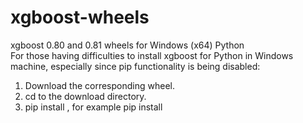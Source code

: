 # xgboost-wheels
xgboost 0.80 and 0.81 wheels for Windows (x64) Python  
For those having difficulties to install xgboost for Python in Windows machine, especially since pip functionality is being disabled:  
1. Download the corresponding wheel.
2. cd to the download directory.
3. pip install <filename>, for example pip install 
